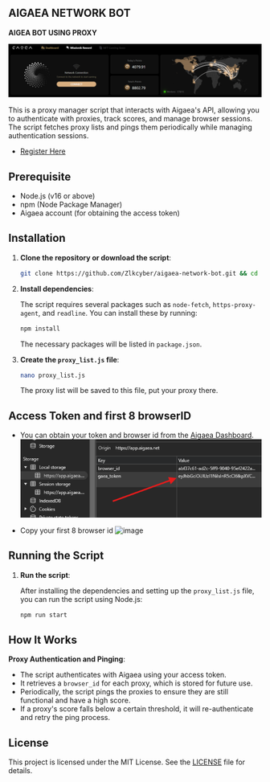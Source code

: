 ## AIGAEA NETWORK BOT

**AIGEA BOT USING PROXY**

![banner](assets/image2.png)

This is a proxy manager script that interacts with Aigaea's API, allowing you to authenticate with proxies, track scores, and manage browser sessions. The script fetches proxy lists and pings them periodically while managing authentication sessions.

- [Register Here](https://app.aigaea.net)

## Prerequisite

- Node.js (v16 or above)
- npm (Node Package Manager)
- Aigaea account (for obtaining the access token)

## Installation

1. **Clone the repository or download the script**:
   ```bash
   git clone https://github.com/Zlkcyber/aigaea-network-bot.git && cd aigaea-network-bot
   ```

2. **Install dependencies**:

   The script requires several packages such as `node-fetch`, `https-proxy-agent`, and `readline`. You can install these by running:

   ```bash
   npm install
   ```

   The necessary packages will be listed in `package.json`.

3. **Create the `proxy_list.js` file**:

   ```bash
   nano proxy_list.js
   ```

   The proxy list will be saved to this file, put your proxy there.


## Access Token and first 8 browserID

- You can obtain your token and browser id from the [Aigaea Dashboard](https://app.aigaea.net).
  ![gaea-token](assets/image-1.png)

- Copy your first 8 browser id
  ![image](https://github.com/user-attachments/assets/15f23b20-951a-4963-91f3-2277b9db1b26)


## Running the Script

1. **Run the script**:

   After installing the dependencies and setting up the `proxy_list.js` file, you can run the script using Node.js:

   ```bash
   npm run start
   ```


## How It Works

**Proxy Authentication and Pinging**:
- The script authenticates with Aigaea using your access token.
- It retrieves a `browser_id` for each proxy, which is stored for future use.
- Periodically, the script pings the proxies to ensure they are still functional and have a high score.
- If a proxy's score falls below a certain threshold, it will re-authenticate and retry the ping process.

## License

This project is licensed under the MIT License. See the [LICENSE](LICENSE) file for details.
